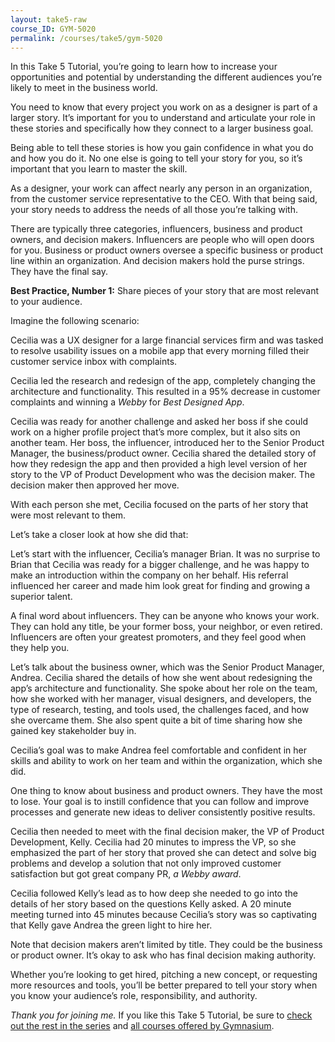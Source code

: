 ```yaml
---
layout: take5-raw
course_ID: GYM-5020
permalink: /courses/take5/gym-5020
---
```


In this Take 5 Tutorial, you’re going to learn how to increase your opportunities and potential by understanding the different audiences you’re likely to meet in the business world.

You need to know that every project you work on as a designer is part of a larger story. It’s important for you to understand and articulate your role in these stories and specifically how they connect to a larger business goal.

Being able to tell these stories is how you gain confidence in what you do and how you do it. No one else is going to tell your story for you, so it’s important that you learn to master the skill.

As a designer, your work can affect nearly any person in an organization, from the customer service representative to the CEO. With that being said, your story needs to address the needs of all those you’re talking with.

There are typically three categories, influencers, business and product owners, and decision makers. Influencers are people who will open doors for you. Business or product owners oversee a specific business or product line within an organization. And decision makers hold the purse strings. They have the final say.

**Best Practice, Number 1:** Share pieces of your story that are most relevant to your audience.

Imagine the following scenario:

Cecilia was a UX designer for a large financial services firm and was tasked to resolve usability issues on a mobile app that every morning filled their customer service inbox with complaints.

Cecilia led the research and redesign of the app, completely changing the architecture and functionality. This resulted in a 95% decrease in customer complaints and winning a <cite>Webby</cite> for *Best Designed App*.

Cecilia was ready for another challenge and asked her boss if she could work on a higher profile project that’s more complex, but it also sits on another team. Her boss, the influencer, introduced her to the Senior Product Manager, the business/product owner. Cecilia shared the detailed story of how they redesign the app and then provided a high level version of her story to the VP of Product Development who was the decision maker. The decision maker then approved her move.

With each person she met, Cecilia focused on the parts of her story that were most relevant to them.

Let’s take a closer look at how she did that:

Let’s start with the influencer, Cecilia’s manager Brian. It was no surprise to Brian that Cecilia was ready for a bigger challenge, and he was happy to make an introduction within the company on her behalf. His referral influenced her career and made him look great for finding and growing a superior talent.

A final word about influencers. They can be anyone who knows your work. They can hold any title, be your former boss, your neighbor, or even retired. Influencers are often your greatest promoters, and they feel good when they help you.

Let’s talk about the business owner, which was the Senior Product Manager, Andrea. Cecilia shared the details of how she went about redesigning the app’s architecture and functionality. She spoke about her role on the team, how she worked with her manager, visual designers, and developers, the type of research, testing, and tools used, the challenges faced, and how she overcame them. She also spent quite a bit of time sharing how she gained key stakeholder buy in.

Cecilia’s goal was to make Andrea feel comfortable and confident in her skills and ability to work on her team and within the organization, which she did.

One thing to know about business and product owners. They have the most to lose. Your goal is to instill confidence that you can follow and improve processes and generate new ideas to deliver consistently positive results.

Cecilia then needed to meet with the final decision maker, the VP of Product Development, Kelly. Cecilia had 20 minutes to impress the VP, so she emphasized the part of her story that proved she can detect and solve big problems and develop a solution that not only improved customer satisfaction but got great company PR, *a <cite>Webby</cite> award*.

Cecilia followed Kelly’s lead as to how deep she needed to go into the details of her story based on the questions Kelly asked. A 20 minute meeting turned into 45 minutes because Cecilia’s story was so captivating that Kelly gave Andrea the green light to hire her.

Note that decision makers aren’t limited by title. They could be the business or product owner. It’s okay to ask who has final decision making authority.

Whether you’re looking to get hired, pitching a new concept, or requesting more resources and tools, you’ll be better prepared to tell your story when you know your audience’s role, responsibility, and authority.

*Thank you for joining me.* If you like this Take 5 Tutorial, be sure to [check out the rest in the series][1] and [all courses offered by Gymnasium][2].

[1]: https://thegymnasium.com/take5
[2]: https://thegymnasium.com/courses
